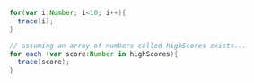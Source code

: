 ```actionscript
for(var i:Number; i<10; i++){
  trace(i);
}
```

```actionscript
// assuming an array of numbers called highScores exists...
for each (var score:Number in highScores){
  trace(score);
}
```
